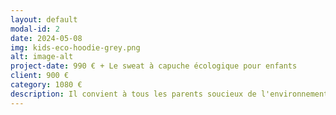 ```yaml
---
layout: default
modal-id: 2
date: 2024-05-08
img: kids-eco-hoodie-grey.png
alt: image-alt
project-date: 990 € + Le sweat à capuche écologique pour enfants
client: 900 €
category: 1080 €
description: Il convient à tous les parents soucieux de l'environnement cherchant des vêtements durables et confortables pour leurs enfants de 4 à 12 ans.
---
```

